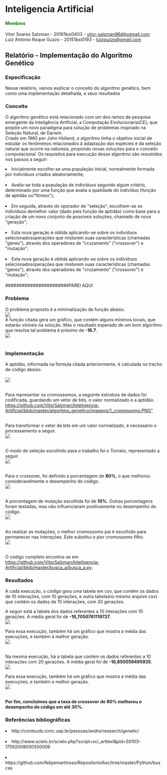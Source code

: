 # Inteligencia Artificial

#### <font color="green"> Membros </font><br>
Vitor Soares Salzman - 20161bsi0403 - vitor-salzman96@hotmail.com<br>
Luiz Antonio Roque Guzzo - 20151bsi0193 - luizguzzo@gmail.com<br>


## Relatório - Implementação do Algoritmo Genético<br>

### Especificação<br>
Nesse relatório, vamos explicar o conceito do algoritmo genético, bem como uma implementação detalhada, e seus resultados<br>

### Conceito<br>
O algoritmo genético está relacionado com um dos ramos de pesquisa emergente da Inteligência Artificial, a Computação Evolucionária(CE), que propõe um novo paradigma para solução de problemas inspirado na Seleção Natural, de Darwin.<br>
Criado em 1960 por John Holland, o algoritmo tinha o objetivo inicial de estudar os fenômenos relacionados à adaptação das espécies e da seleção natural que ocorre na natureza, propondo novas soluções para o conceito computacional. Os requisitos para execução desse algoritmo são resumidos nos passos a seguir:
<li>Inicialmente escolhe-se uma população inicial, normalmente formada por indivíduos criados aleatoriamente;</li><br>
<li>Avalia-se toda a população de indivíduos segundo algum critério, determinado por uma função que avalia a qualidade do indivíduo (função de aptidão ou"fitness");</li><br>
<li>Em seguida, através do operador de "seleção", escolhem-se os indivíduos demelhor valor (dado pela função de aptidão) como base para a criação de um novo conjunto de possíveis soluções, chamado de nova "geração";</li><br>
<li>Esta nova geração é obtida aplicando-se sobre os indivíduos selecionadosoperações que misturem suas características (chamadas "genes"), através dos operadores de "cruzamento" ("crossover") e "mutação";</li><br>
<li>Esta nova geração é obtida aplicando-se sobre os indivíduos selecionadosoperações que misturem suas características (chamadas "genes"), através dos operadores de "cruzamento" ("crossover") e "mutação";</li><br>
#######################PAREI AQUI




### Problema  <br>

O problema proposto é a minimalização da função abaixo.<br>
<img src="https://github.com/VitorSalzman/Inteligencia-Artificial/blob/master/algoritmo_genetico/imagens/Funcao_Aptidao.PNG"> <br>
A função citada gera um gráfico, que contém alguns mínimos locais, que estarão visíveis na solução. Mas o resultado esperado de um bom algoritmo que resolva tal problema é próximo de <b>-16.7</b>. <br>
<img src="https://github.com/VitorSalzman/Inteligencia-Artificial/blob/master/algoritmo_genetico/imagens/grafico_aptidao.PNG"> <br><br>

### Implementação<br>


A aptidão, informada na fórmula citada anteriormente, é calculada no trecho de código abaixo.<br><br>
<img src="https://github.com/VitorSalzman/Inteligencia-Artificial/blob/master/algoritmo_genetico/imagens/1_aptidao.PNG"> <br><br>

Para representar os cromossomos, a seguinte estrutura de dados foi codificada, guardando um vetor de bits, o valor normalizado e a aptidão.<br>
<https://github.com/VitorSalzman/Inteligencia-Artificial/blob/master/algoritmo_genetico/imagens/1_cromossomo.PNG"> <br><br>

Para transformar o vetor de bits em um valor normalizado, é necessário o processamento a seguir.<br>
<img src="https://github.com/VitorSalzman/Inteligencia-Artificial/blob/master/algoritmo_genetico/imagens/1_normaliza.PNG"><br><br>

O modo de seleção escolhido para o trabalho foi o Torneio, representado a seguir.<br>
<img src="https://github.com/VitorSalzman/Inteligencia-Artificial/blob/master/algoritmo_genetico/imagens/1_torneio.PNG"><br><br>

Para o crossover, foi definido a porcentagem de <b>80%</b>, o que melhorou consideravelmente o desempenho do código.<br>
<img src="https://github.com/VitorSalzman/Inteligencia-Artificial/blob/master/algoritmo_genetico/imagens/1_crossOver.PNG"><br><br>

A porcentagem de mutação escolhida foi de <b>10%</b>. Outras porcentagens foram testadas, mas não influenciaram positivamente no desempenho do código.<br>
<img src="https://github.com/VitorSalzman/Inteligencia-Artificial/blob/master/algoritmo_genetico/imagens/1_mutacao.PNG"><br><br>

Ao realizar as mutações, o melhor cromossomo pai é escolhido para permanecer nas interações. Este substitui o pior cromossomo filho.<br>
<img src="https://github.com/VitorSalzman/Inteligencia-Artificial/blob/master/algoritmo_genetico/imagens/1_elite.PNG"><br><br>

O código completo encontra-se em https://github.com/VitorSalzman/Inteligencia-Artificial/blob/master/busca_a/busca_a.py. <br>

   

### Resultados<br>
A cada execução, o código gera uma tabela em csv, que contém os dados de 10 interações, com 10 gerações, e outra tabela(no mesmo arquivo csv) que contém os dados de 10 interações, com 20 gerações. <br>

A seguir está a tabela dos dados referentes a 10 interações com 10 gerações. A média geral foi de <b>-16,7050761119737</b>.<br>
<img src="https://github.com/VitorSalzman/Inteligencia-Artificial/blob/master/algoritmo_genetico/imagens/print_tab_10_10.png"><br>

Para essa execução, também há um gráfico que mostra a média das execuções, e também a melhor geração.<br>
<img src="https://github.com/VitorSalzman/Inteligencia-Artificial/blob/master/algoritmo_genetico/imagens/Grafico_10_10.PNG"><br><br>

Na mesma execução, há a tabela que contém os dados referentes a 10 interações com 20 gerações. A média geral foi de <b>-16,850059495935</b>.<br>
<img src="https://github.com/VitorSalzman/Inteligencia-Artificial/blob/master/algoritmo_genetico/imagens/print_tab_10_20.png"><br>

Para essa execução, também há um gráfico que mostra a média das execuções, e também a melhor geração.<br>
<img src="https://github.com/VitorSalzman/Inteligencia-Artificial/blob/master/algoritmo_genetico/imagens/Grafico_10_20.PNG"><br><br>

<b>Por fim, concluímos que a taxa de crossover de 80% melhorou o desempenho do código em até 30%.</b>

### Referências bibliográficas<br>
<li>http://conteudo.icmc.usp.br/pessoas/andre/research/genetic/</li><br>
<li>http://www.scielo.br/scielo.php?script=sci_arttext&pid=S0103-17592008000300006</li><br>
<li>https://github.com/felipemartinsss/RepositorioIAsc/tree/master/Python/buscas</li><br>
